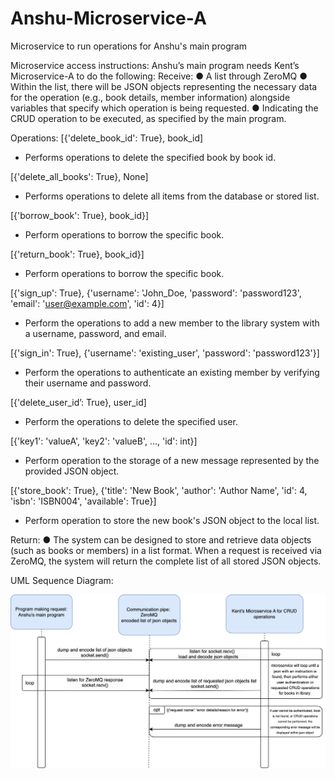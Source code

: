 # Anshu-Microservice-A
Microservice to run operations for Anshu's main program

Microservice access instructions:
Anshu’s main program needs Kent’s Microservice-A to do the following:
Receive:
● A list through ZeroMQ
● Within the list, there will be JSON objects representing the necessary data for the
operation (e.g., book details, member information) alongside variables that specify
which operation is being requested.
● Indicating the CRUD operation to be executed, as specified by the main program.

Operations:
[{'delete_book_id': True}, book_id]
- Performs operations to delete the specified book by book id.

[{'delete_all_books': True}, None]
- Performs operations to delete all items from the database or stored list.

[{'borrow_book': True}, book_id}]
- Perform operations to borrow the specific book.

[{'return_book': True}, book_id}]
- Perform operations to borrow the specific book.

[{'sign_up': True}, {'username': 'John_Doe, 'password': 'password123', 'email':
'user@example.com', 'id': 4}]
- Perform the operations to add a new member to the library system with a
username, password, and email.

[{'sign_in': True}, {'username': 'existing_user', 'password': 'password123'}]
- Perform the operations to authenticate an existing member by verifying their
username and password.

[{'delete_user_id’: True}, user_id]
- Perform the operations to delete the specified user.

[{'key1': 'valueA', 'key2': 'valueB', ..., 'id': int}]
- Perform operation to the storage of a new message represented by the
provided JSON object.

[{'store_book': True}, {'title': 'New Book', 'author': 'Author Name', 'id': 4, 'isbn': 'ISBN004',
'available': True}]
- Perform operation to store the new book's JSON object to the local list.

Return:
● The system can be designed to store and retrieve data objects (such as books or
members) in a list format. When a request is received via ZeroMQ, the system will return
the complete list of all stored JSON objects.
	


UML Sequence Diagram:

![UML Sequence Diagram](images/cs361_microservice_uml_sequence_diagram.png)





